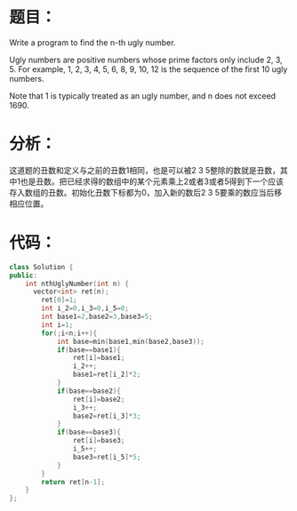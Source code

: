 题目：
==
Write a program to find the n-th ugly number.

Ugly numbers are positive numbers whose prime factors only include 2, 3, 5. For example, 1, 2, 3, 4, 5, 6, 8, 9, 10, 12 is the sequence of the first 10 ugly numbers.

Note that 1 is typically treated as an ugly number, and n does not exceed 1690.

分析：
==
这道题的丑数和定义与之前的丑数1相同，也是可以被2 3 5整除的数就是丑数，其中1也是丑数。把已经求得的数组中的某个元素乘上2或者3或者5得到下一个应该存入数组的丑数。初始化丑数下标都为0，加入新的数后2 3 5要乘的数应当后移相应位置。

代码：
==
```C++
class Solution {
public:
    int nthUglyNumber(int n) {
      vector<int> ret(n);
        ret[0]=1;
        int i_2=0,i_3=0,i_5=0;
        int base1=2,base2=3,base3=5;
        int i=1;
        for(;i<n;i++){
            int base=min(base1,min(base2,base3));
            if(base==base1){
                ret[i]=base1;
                i_2++;
                base1=ret[i_2]*2;
            }
            if(base==base2){
                ret[i]=base2;
                i_3++;
                base2=ret[i_3]*3;
            }
            if(base==base3){
                ret[i]=base3;
                i_5++;
                base3=ret[i_5]*5;
            }
        }
        return ret[n-1];
    }
};
```

